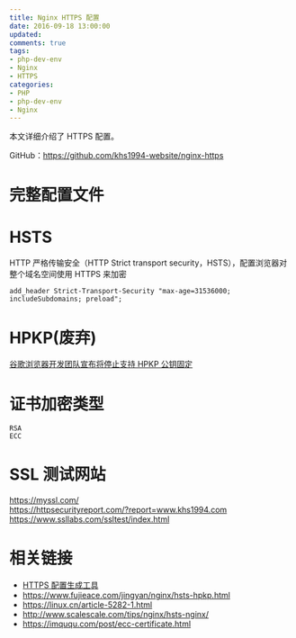```yaml
---
title: Nginx HTTPS 配置
date: 2016-09-18 13:00:00
updated:
comments: true
tags:
- php-dev-env
- Nginx
- HTTPS
categories:
- PHP
- php-dev-env
- Nginx
---
```


本文详细介绍了 HTTPS 配置。

GitHub：https://github.com/khs1994-website/nginx-https

<!--more-->

# 完整配置文件

# HSTS

HTTP 严格传输安全（HTTP Strict transport security，HSTS），配置浏览器对整个域名空间使用 HTTPS 来加密

```nginx
add_header Strict-Transport-Security "max-age=31536000; includeSubdomains; preload";
```

# HPKP(废弃)

[谷歌浏览器开发团队宣布将停止支持 HPKP 公钥固定](https://www.landiannews.com/archives/41904.html)

# 证书加密类型

`RSA`  
`ECC`

# SSL 测试网站

https://myssl.com/  
https://httpsecurityreport.com/?report=www.khs1994.com  
https://www.ssllabs.com/ssltest/index.html  

# 相关链接

* [HTTPS 配置生成工具](https://mozilla.github.io/server-side-tls/ssl-config-generator/)
* https://www.fujieace.com/jingyan/nginx/hsts-hpkp.html
* https://linux.cn/article-5282-1.html
* http://www.scalescale.com/tips/nginx/hsts-nginx/
* https://imququ.com/post/ecc-certificate.html
